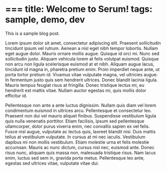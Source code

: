===
title: Welcome to Serum!
tags: sample, demo, dev
===

This is a sample blog post.

Lorem ipsum dolor sit amet, consectetur adipiscing elit. Praesent sollicitudin
tincidunt ipsum vel rutrum. Aenean a nisl eget nibh tempor lobortis. Nullam
eget augue dolor. Mauris ornare mollis augue. Quisque id orci mi. Nunc sed
sollicitudin justo. Aliquam vehicula lorem at felis volutpat euismod. Quisque
non arcu non ligula scelerisque euismod at et nibh. Aliquam augue lacus,
tincidunt id magna in, pharetra pretium enim. Proin imperdiet neque ante, ut
porta tortor pretium id. Vivamus vitae vulputate magna, vel ultricies augue.
In fermentum justo quis sem hendrerit ultrices. Donec blandit lacinia ligula.
Mauris tempus feugiat risus at fringilla. Donec tristique lectus mi, eu
hendrerit est mattis vitae. Nullam auctor egestas mi, quis mollis dolor
efficitur id.

Pellentesque non ante a ante luctus dignissim. Nullam quis diam vel lorem
condimentum euismod in ultrices arcu. Pellentesque et consectetur leo. Praesent
non dui vel mauris aliquet finibus. Suspendisse vestibulum ligula quis nulla
venenatis porttitor. Etiam facilisis, ipsum sed pellentesque ullamcorper, dolor
purus viverra enim, nec convallis sapien ex vel felis. Fusce nisl augue,
vulputate ac lectus quis, laoreet blandit nisi. Duis mattis tellus at
vestibulum vulputate. In cursus at mi nec iaculis. Vestibulum dapibus mi non
mollis vestibulum. Etiam molestie urna et felis molestie accumsan. Mauris ac
nunc dictum, cursus nisl nec, euismod ante. Donec risus nunc, aliquam quis
massa non, malesuada tristique risus. Nam lacus enim, luctus sed sem in,
gravida porta metus. Pellentesque leo ante, egestas sed ultrices vitae,
vulputate vitae dui.

